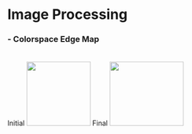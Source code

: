 # Image Processing
### - Colorspace Edge Map <br><br> 
Initial  <img src="https://github.com/shvm-k/Image_Processing/assets/96217047/78d95df7-57ef-4389-9ee2-dd56506c66d1" width="130" height="130" />        Final <img src="https://github.com/shvm-k/Image_Processing/assets/96217047/9696f7d2-7000-46a3-b5a3-dc6e0847e076" width="150" height="130" /> 
